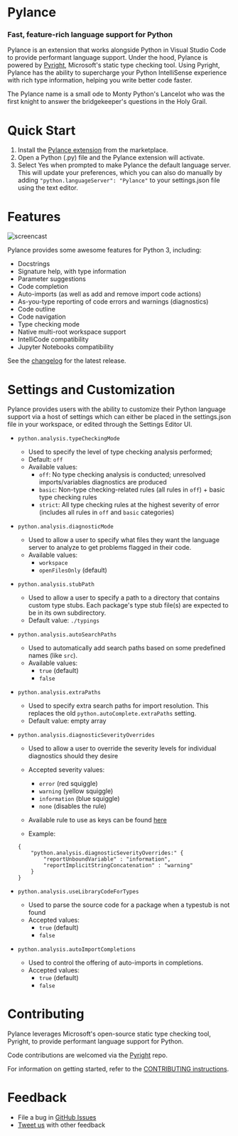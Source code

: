 Pylance
=====================
### Fast, feature-rich language support for Python

Pylance is an extension that works alongside Python in Visual Studio Code to provide performant language support. Under the hood, Pylance is powered by [Pyright](https://github.com/microsoft/pyright), Microsoft's static type checking tool. Using Pyright, Pylance has the ability to supercharge your Python IntelliSense experience with rich type information, helping you write better code faster.

The Pylance name is a small ode to Monty Python's Lancelot who was the first knight to answer the bridgekeeper's questions in the Holy Grail.

Quick Start
============
1. Install the [Pylance extension](https://marketplace.visualstudio.com/items?itemName=ms-python.vscode-pylance) from the marketplace.
1. Open a Python (.py) file and the Pylance extension will activate.
1. Select Yes when prompted to make Pylance the default language server. This will update your preferences, which you can also do manually by adding `"python.languageServer": "Pylance"` to your settings.json file using the text editor.

Features
=========
![ screencast ](screencap.gif)

Pylance provides some awesome features for Python 3, including:

* Docstrings
* Signature help, with type information
* Parameter suggestions
* Code completion
* Auto-imports (as well as add and remove import code actions)
* As-you-type reporting of code errors and warnings (diagnostics)
* Code outline
* Code navigation
* Type checking mode
* Native multi-root workspace support
* IntelliCode compatibility
* Jupyter Notebooks compatibility

See the [changelog](CHANGELOG.md) for the latest release.

Settings and Customization
===============
Pylance provides users with the ability to customize their Python language support via a host of settings which can either be placed in the settings.json file in your workspace, or edited through the Settings Editor UI. 

- `python.analysis.typeCheckingMode`
    - Used to specify the level of type checking analysis performed;
    - Default: `off`
    - Available values:
        - `off`: No type checking analysis is conducted; unresolved imports/variables diagnostics are produced
        - `basic`: Non-type checking-related rules (all rules in `off`) + basic type checking rules
        - `strict`:	All type checking rules at the highest severity of error (includes all rules in `off` and `basic` categories)

- `python.analysis.diagnosticMode`
    - Used to allow a user to specify what files they want the language server to analyze to get problems flagged in their code.
    - Available values:
        - `workspace`
        - `openFilesOnly` (default)

- `python.analysis.stubPath`
    - Used to allow a user to specify a path to a directory that contains custom type stubs. Each package's type stub file(s) are expected to be in its own subdirectory.
    - Default value: `./typings`

- `python.analysis.autoSearchPaths`
    - Used to automatically add search paths based on some predefined names (like `src`).
    - Available values:
        - `true` (default)
        - `false`

- `python.analysis.extraPaths`
    - Used to specify extra search paths for import resolution. This replaces the old `python.autoComplete.extraPaths` setting.
    - Default value: empty array

- `python.analysis.diagnosticSeverityOverrides`
    - Used to allow a user to override the severity levels for individual diagnostics should they desire
    - Accepted severity values:
        - `error` (red squiggle)
        - `warning` (yellow squiggle)
        - `information` (blue squiggle)
        - `none` (disables the rule)

    - Available rule to use as keys can be found [here](DIAGNOSTIC_SEVERITY_RULES.md)
    - Example:
    ```
    { 
        "python.analysis.diagnosticSeverityOverrides:" { 
            "reportUnboundVariable" : "information", 
            "reportImplicitStringConcatenation" : "warning" 
        } 
    } 
    ```

- `python.analysis.useLibraryCodeForTypes`
    - Used to parse the source code for a package when a typestub is not found
    - Accepted values:
        - `true` (default)
        - `false`

-   `python.analysis.autoImportCompletions`
    -   Used to control the offering of auto-imports in completions.
    -   Accepted values:
        -   `true` (default)
        -   `false`


Contributing
===============
Pylance leverages Microsoft's open-source static type checking tool, Pyright, to provide performant language support for Python. 

Code contributions are welcomed via the [Pyright](https://github.com/microsoft/pyright) repo.

For information on getting started, refer to the [CONTRIBUTING instructions](https://github.com/microsoft/pyright/blob/master/CONTRIBUTING.md).


Feedback
===============
* File a bug in [GitHub Issues](https://github.com/microsoft/pylance-release/issues/new/choose)
* [Tweet us](https://twitter.com/pythonvscode/) with other feedback
